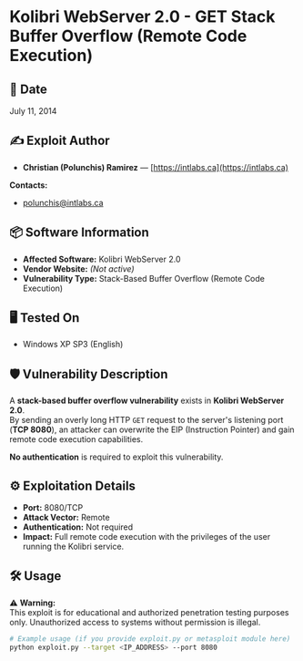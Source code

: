 # Kolibri WebServer 2.0 - GET Stack Buffer Overflow (Remote Code Execution)

## 📅 Date
July 11, 2014

## ✍️ Exploit Author
- **Christian (Polunchis) Ramirez** — [https://intlabs.ca](https://intlabs.ca)


**Contacts:**  
- polunchis@intlabs.ca  


## 📦 Software Information
- **Affected Software:** Kolibri WebServer 2.0
- **Vendor Website:** *(Not active)*
- **Vulnerability Type:** Stack-Based Buffer Overflow (Remote Code Execution)

## 🖥️ Tested On
- Windows XP SP3 (English)

## 🛡️ Vulnerability Description
A **stack-based buffer overflow vulnerability** exists in **Kolibri WebServer 2.0**.  
By sending an overly long HTTP `GET` request to the server's listening port (**TCP 8080**), an attacker can overwrite the EIP (Instruction Pointer) and gain remote code execution capabilities.

**No authentication** is required to exploit this vulnerability.

## ⚙️ Exploitation Details
- **Port:** 8080/TCP
- **Attack Vector:** Remote
- **Authentication:** Not required
- **Impact:** Full remote code execution with the privileges of the user running the Kolibri service.

## 🛠️ Usage
⚠️ **Warning:**  
This exploit is for educational and authorized penetration testing purposes only. Unauthorized access to systems without permission is illegal.

```bash
# Example usage (if you provide exploit.py or metasploit module here)
python exploit.py --target <IP_ADDRESS> --port 8080
